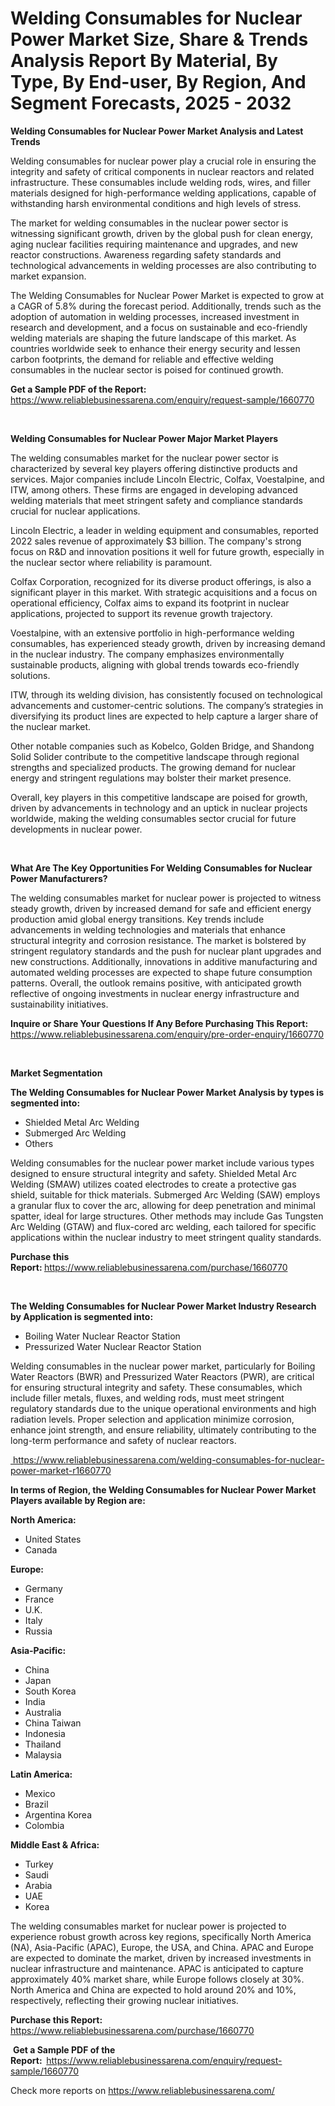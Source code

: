 <p><h1>Welding Consumables for Nuclear Power Market Size, Share & Trends Analysis Report By Material, By Type, By End-user, By Region, And Segment Forecasts, 2025 - 2032</h1></p><p><strong>Welding Consumables for Nuclear Power Market Analysis and Latest Trends</strong></p>
<p><p>Welding consumables for nuclear power play a crucial role in ensuring the integrity and safety of critical components in nuclear reactors and related infrastructure. These consumables include welding rods, wires, and filler materials designed for high-performance welding applications, capable of withstanding harsh environmental conditions and high levels of stress.</p><p>The market for welding consumables in the nuclear power sector is witnessing significant growth, driven by the global push for clean energy, aging nuclear facilities requiring maintenance and upgrades, and new reactor constructions. Awareness regarding safety standards and technological advancements in welding processes are also contributing to market expansion. </p><p>The Welding Consumables for Nuclear Power Market is expected to grow at a CAGR of 5.8% during the forecast period. Additionally, trends such as the adoption of automation in welding processes, increased investment in research and development, and a focus on sustainable and eco-friendly welding materials are shaping the future landscape of this market. As countries worldwide seek to enhance their energy security and lessen carbon footprints, the demand for reliable and effective welding consumables in the nuclear sector is poised for continued growth.</p></p>
<p><strong>Get a Sample PDF of the Report:&nbsp;</strong> <a href="https://www.reliablebusinessarena.com/enquiry/request-sample/1660770?utm_campaign=1871&utm_medium=2&utm_source=Github&utm_content=ia&utm_term=29032025&utm_id=welding-consumables-for-nuclear-power">https://www.reliablebusinessarena.com/enquiry/request-sample/1660770</a></p>
<p>&nbsp;</p>
<p><strong>Welding Consumables for Nuclear Power Major Market Players</strong></p>
<p><p>The welding consumables market for the nuclear power sector is characterized by several key players offering distinctive products and services. Major companies include Lincoln Electric, Colfax, Voestalpine, and ITW, among others. These firms are engaged in developing advanced welding materials that meet stringent safety and compliance standards crucial for nuclear applications.</p><p>Lincoln Electric, a leader in welding equipment and consumables, reported 2022 sales revenue of approximately $3 billion. The company's strong focus on R&D and innovation positions it well for future growth, especially in the nuclear sector where reliability is paramount.</p><p>Colfax Corporation, recognized for its diverse product offerings, is also a significant player in this market. With strategic acquisitions and a focus on operational efficiency, Colfax aims to expand its footprint in nuclear applications, projected to support its revenue growth trajectory.</p><p>Voestalpine, with an extensive portfolio in high-performance welding consumables, has experienced steady growth, driven by increasing demand in the nuclear industry. The company emphasizes environmentally sustainable products, aligning with global trends towards eco-friendly solutions.</p><p>ITW, through its welding division, has consistently focused on technological advancements and customer-centric solutions. The company’s strategies in diversifying its product lines are expected to help capture a larger share of the nuclear market.</p><p>Other notable companies such as Kobelco, Golden Bridge, and Shandong Solid Solider contribute to the competitive landscape through regional strengths and specialized products. The growing demand for nuclear energy and stringent regulations may bolster their market presence.</p><p>Overall, key players in this competitive landscape are poised for growth, driven by advancements in technology and an uptick in nuclear projects worldwide, making the welding consumables sector crucial for future developments in nuclear power.</p></p>
<p>&nbsp;</p>
<p><strong>What Are The Key Opportunities For Welding Consumables for Nuclear Power Manufacturers?</strong></p>
<p><p>The welding consumables market for nuclear power is projected to witness steady growth, driven by increased demand for safe and efficient energy production amid global energy transitions. Key trends include advancements in welding technologies and materials that enhance structural integrity and corrosion resistance. The market is bolstered by stringent regulatory standards and the push for nuclear plant upgrades and new constructions. Additionally, innovations in additive manufacturing and automated welding processes are expected to shape future consumption patterns. Overall, the outlook remains positive, with anticipated growth reflective of ongoing investments in nuclear energy infrastructure and sustainability initiatives.</p></p>
<p><strong>Inquire or Share Your Questions If Any Before Purchasing This Report:</strong> <a href="https://www.reliablebusinessarena.com/enquiry/pre-order-enquiry/1660770?utm_campaign=1871&utm_medium=2&utm_source=Github&utm_content=ia&utm_term=29032025&utm_id=welding-consumables-for-nuclear-power">https://www.reliablebusinessarena.com/enquiry/pre-order-enquiry/1660770</a></p>
<p>&nbsp;</p>
<p><strong>Market Segmentation</strong></p>
<p><strong>The Welding Consumables for Nuclear Power Market Analysis by types is segmented into:</strong></p>
<p><ul><li>Shielded Metal Arc Welding</li><li>Submerged Arc Welding</li><li>Others</li></ul></p>
<p><p>Welding consumables for the nuclear power market include various types designed to ensure structural integrity and safety. Shielded Metal Arc Welding (SMAW) utilizes coated electrodes to create a protective gas shield, suitable for thick materials. Submerged Arc Welding (SAW) employs a granular flux to cover the arc, allowing for deep penetration and minimal spatter, ideal for large structures. Other methods may include Gas Tungsten Arc Welding (GTAW) and flux-cored arc welding, each tailored for specific applications within the nuclear industry to meet stringent quality standards.</p></p>
<p><strong>Purchase this Report:&nbsp;</strong><a href="https://www.reliablebusinessarena.com/purchase/1660770?utm_campaign=1871&utm_medium=2&utm_source=Github&utm_content=ia&utm_term=29032025&utm_id=welding-consumables-for-nuclear-power">https://www.reliablebusinessarena.com/purchase/1660770</a></p>
<p>&nbsp;</p>
<p><strong>The Welding Consumables for Nuclear Power Market Industry Research by Application is segmented into:</strong></p>
<p><ul><li>Boiling Water Nuclear Reactor Station</li><li>Pressurized Water Nuclear Reactor Station</li></ul></p>
<p><p>Welding consumables in the nuclear power market, particularly for Boiling Water Reactors (BWR) and Pressurized Water Reactors (PWR), are critical for ensuring structural integrity and safety. These consumables, which include filler metals, fluxes, and welding rods, must meet stringent regulatory standards due to the unique operational environments and high radiation levels. Proper selection and application minimize corrosion, enhance joint strength, and ensure reliability, ultimately contributing to the long-term performance and safety of nuclear reactors.</p></p>
<p><a href="https://www.reliablebusinessarena.com/welding-consumables-for-nuclear-power-market-r1660770?utm_campaign=1871&utm_medium=2&utm_source=Github&utm_content=ia&utm_term=29032025&utm_id=welding-consumables-for-nuclear-power">&nbsp;https://www.reliablebusinessarena.com/welding-consumables-for-nuclear-power-market-r1660770</a></p>
<p><strong>In terms of Region, the Welding Consumables for Nuclear Power Market Players available by Region are:</strong></p>
<p>
    <p> <strong> North America: </strong>
        <ul>
            <li>United States</li>
            <li>Canada</li>
        </ul>
        </p> 
    <p> <strong> Europe: </strong>
        <ul>
            <li>Germany</li>
            <li>France</li>
            <li>U.K.</li>
            <li>Italy</li>
            <li>Russia</li>
        </ul>
        </p> 
    <p> <strong> Asia-Pacific: </strong>
        <ul>
            <li>China</li>
            <li>Japan</li>
            <li>South Korea</li>
            <li>India</li>
            <li>Australia</li>
            <li>China Taiwan</li>
            <li>Indonesia</li>
            <li>Thailand</li>
            <li>Malaysia</li>
        </ul>
        </p> 
    <p> <strong> Latin America: </strong>
        <ul>
            <li>Mexico</li>
            <li>Brazil</li>
            <li>Argentina Korea</li>
            <li>Colombia</li>
        </ul>
        </p> 
    <p> <strong> Middle East & Africa: </strong>
        <ul>
            <li>Turkey</li>
            <li>Saudi</li>
            <li>Arabia</li>
            <li>UAE</li>
            <li>Korea</li>
        </ul>
    </p>
    </p>
<p><p>The welding consumables market for nuclear power is projected to experience robust growth across key regions, specifically North America (NA), Asia-Pacific (APAC), Europe, the USA, and China. APAC and Europe are expected to dominate the market, driven by increased investments in nuclear infrastructure and maintenance. APAC is anticipated to capture approximately 40% market share, while Europe follows closely at 30%. North America and China are expected to hold around 20% and 10%, respectively, reflecting their growing nuclear initiatives.</p></p>
<p><strong>Purchase this Report: </strong><a href="https://www.reliablebusinessarena.com/purchase/1660770?utm_campaign=1871&utm_medium=2&utm_source=Github&utm_content=ia&utm_term=29032025&utm_id=welding-consumables-for-nuclear-power">https://www.reliablebusinessarena.com/purchase/1660770</a></p>
<p>&nbsp;<strong>Get a Sample PDF of the Report:&nbsp;&nbsp;</strong><a href="https://www.reliablebusinessarena.com/enquiry/request-sample/1660770?utm_campaign=1871&utm_medium=2&utm_source=Github&utm_content=ia&utm_term=29032025&utm_id=welding-consumables-for-nuclear-power">https://www.reliablebusinessarena.com/enquiry/request-sample/1660770</a></p>
<p><strong></strong></p>
<p>Check more reports on <a href="https://www.reliablebusinessarena.com/?utm_campaign=1871&utm_medium=2&utm_source=Github&utm_content=ia&utm_term=29032025&utm_id=welding-consumables-for-nuclear-power">https://www.reliablebusinessarena.com/</a></p>